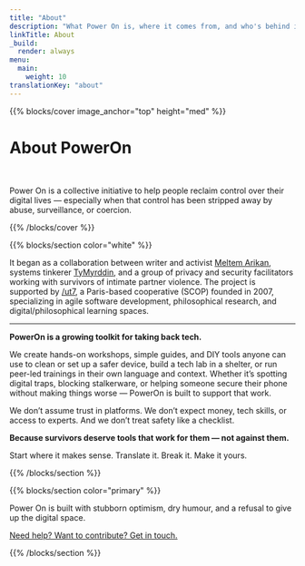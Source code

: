 ```yaml
---
title: "About"
description: "What Power On is, where it comes from, and who's behind it"
linkTitle: About
_build:
  render: always
menu:
  main:
    weight: 10
translationKey: "about"
---
```


{{% blocks/cover image_anchor="top" height="med" %}}

<h1>About PowerOn</h1>

<p><br></p>

<p>
Power On is a collective initiative to help people reclaim control over their digital lives — especially when that control has been stripped away by abuse, surveillance, or coercion.
</p>

{{% /blocks/cover %}}

{{% blocks/section color="white" %}}

It began as a collaboration between writer and activist [Meltem Arikan](https://www.meltemarikan.com/), systems 
tinkerer [TyMyrddin](https://tymyrddin.dev), and a group of privacy and security facilitators working with survivors 
of intimate partner violence. The project is supported by [/ut7](https://ut7.fr/), a Paris-based cooperative (SCOP) 
founded in 2007, specializing in agile software development, philosophical research, and digital/philosophical 
learning spaces.

----

**PowerOn is a growing toolkit for taking back tech.**

We create hands-on workshops, simple guides, and DIY tools anyone can use to clean or set up a safer device, build a tech lab in a shelter, or run peer-led trainings in their own language and context. Whether it’s spotting digital traps, blocking stalkerware, or helping someone secure their phone without making things worse — PowerOn is built to support that work.

We don’t assume trust in platforms. We don’t expect money, tech skills, or access to experts. And we don’t treat safety like a checklist.

**Because survivors deserve tools that work for them — not against them.**

Start where it makes sense. Translate it. Break it. Make it yours. 

{{% /blocks/section %}}

{{% blocks/section color="primary" %}}

<p>
  Power On is built with stubborn optimism, dry humour, and a refusal to give up the digital space.
</p>

<p>
  <a href="../contact">Need help? Want to contribute? Get in touch.</a>
</p>

{{% /blocks/section %}}
